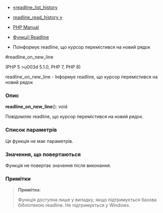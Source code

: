 - [«readline_list_history](function.readline-list-history.md)
- [readline_read_history »](function.readline-read-history.md)

- [PHP Manual](index.md)
- [Функції Readline](ref.readline.md)
- Поінформує readline, що курсор перемістився на новий рядок

#readline_on_new_line

(PHP 5 \>u003d 5.1.0, PHP 7, PHP 8)

readline_on_new_line - Інформує readline, що курсор перемістився на
новий рядок

### Опис

**readline_on_new_line**(): void

Повідомляє readline, що курсор перемістився на новий рядок.

### Список параметрів

Ця функція не має параметрів.

### Значення, що повертаються

Функція не повертає значення після виконання.

### Примітки

> **Примітка**:
>
> Функція доступна лише у випадку, якщо підтримується базова
> бібліотекою readline. Не підтримується у Windows.
